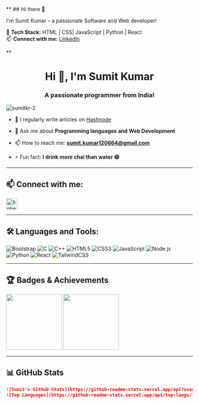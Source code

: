 **  ## Hi there 👋


I'm Sumit Kumar – a passionate Software and Web developer!  

🚀 **Tech Stack:** HTML | CSS| JavaScript | Python | React   
📫 **Connect with me:** [LinkedIn](https://www.linkedin.com/in/sumit-kumar2004/)  


**<h1 align="center">Hi 👋, I'm Sumit Kumar</h1>
<h3 align="center">A passionate programmer from India!</h3>

<p align="left">
  <img src="https://komarev.com/ghpvc/?username=sumitkr-2&label=Profile%20views&color=0e75b6&style=flat" alt="sumitkr-2" />
</p>

- 📄 I regularly write articles on [Hashnode](https://hashnode.com/@sumitkr-2) <!-- Optional, you can remove -->

- 💬 Ask me about **Programming languages and Web Development**

- 📫 How to reach me: **sumit.kumar120664@gmail.com**

- ⚡ Fun fact: **I drink more chai than water 😄**

---

## 📫 Connect with me:
<p align="left">
  <a href="https://www.linkedin.com/in/sumit-kumar2004/" target="_blank">
    <img align="center" src="https://cdn-icons-png.flaticon.com/512/174/174857.png" alt="linkedin" height="30" width="30" />
  </a>
</p>

---

## 🛠️ Languages and Tools:
<p align="left">
  <img src="https://img.icons8.com/color/48/000000/bootstrap.png" alt="Bootstrap"/>
  <img src="https://img.icons8.com/color/48/000000/c-programming.png" alt="C"/>
  <img src="https://img.icons8.com/color/48/000000/c-plus-plus-logo.png" alt="C++"/>
  <img src="https://img.icons8.com/color/48/000000/html-5--v1.png" alt="HTML5"/>
  <img src="https://img.icons8.com/color/48/000000/css3.png" alt="CSS3"/>
  <img src="https://img.icons8.com/color/48/000000/javascript--v1.png" alt="JavaScript"/>
  <img src="https://img.icons8.com/color/48/000000/nodejs.png" alt="Node.js"/>
  <img src="https://img.icons8.com/color/48/000000/python--v1.png" alt="Python"/>
  <img src="https://img.icons8.com/offices/40/react.png" alt="React"/>
  <img src="https://img.icons8.com/color/48/000000/tailwindcss.png" alt="TailwindCSS"/>
</p>

---

## 🏆 Badges & Achievements
<p align="left">
  <!-- Add your image URLs below if you have any badges -->
  <img src="https://your-image-url.com/badge1.png" width="150" />
  <img src="https://your-image-url.com/badge2.png" width="150" />
</p>

---

## 📊 GitHub Stats

```markdown
![Sumit's GitHub Stats](https://github-readme-stats.vercel.app/api?username=sumitkr-2&show_icons=true&theme=radical)
![Top Languages](https://github-readme-stats.vercel.app/api/top-langs/?username=sumitkr-2&layout=compact)
